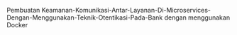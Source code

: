 Pembuatan Keamanan-Komunikasi-Antar-Layanan-Di-Microservices-Dengan-Menggunakan-Teknik-Otentikasi-Pada-Bank dengan menggunakan Docker
